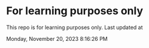 # For learning purposes only
This repo is for learning purposes only.
Last updated at

Monday, November 20, 2023 8:16:26 PM

